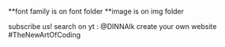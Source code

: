 **font family is on font folder
**image is on img folder

subscribe us!
search on yt :
@DINNAlk
create your own website
#TheNewArtOfCoding
